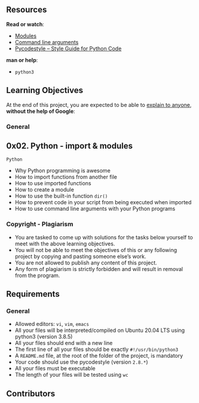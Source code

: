<div class="panel-body">
    <h2>Resources</h2>

<p><strong>Read or watch</strong>:</p>

<ul>
<li><a href="/rltoken/SY-cMfnwbHoPFaJ-D_LWig" title="Modules" target="_blank">Modules</a> </li>
<li><a href="/rltoken/5e3TphtJ6WSVkWsdd2eX_A" title="Command line arguments" target="_blank">Command line arguments</a> </li>
<li><a href="/rltoken/FlkAJ_kPXHC4Y65WrRvA4A" title="Pycodestyle -- Style Guide for Python Code" target="_blank">Pycodestyle – Style Guide for Python Code</a> </li>
</ul>

<p><strong>man or help</strong>:</p>

<ul>
<li><code>python3</code></li>
</ul>

<h2>Learning Objectives</h2>

<p>At the end of this project, you are expected to be able to <a href="/rltoken/wwTE_cGg7Ug-Vp3IQ6tmXA" title="explain to anyone" target="_blank">explain to anyone</a>, <strong>without the help of Google</strong>:</p>

<h3>General</h3>

## 0x02. Python - import & modules
```
Python
```

<ul>
<li>Why Python programming is awesome</li>
<li>How to import functions from another file</li>
<li>How to use imported functions</li>
<li>How to create a module</li>
<li>How to use the built-in function <code>dir()</code></li>
<li>How to prevent code in your script from being executed when imported</li>
<li>How to use command line arguments with your Python programs</li>
</ul>

<h3>Copyright - Plagiarism</h3>

<ul>
<li>You are tasked to come up with solutions for the tasks below yourself to meet with the above learning objectives.</li>
<li>You will not be able to meet the objectives of this or any following project by copying and pasting someone else’s work. </li>
<li>You are not allowed to publish any content of this project.</li>
<li>Any form of plagiarism is strictly forbidden and will result in removal from the program.</li>
</ul>

<h2>Requirements</h2>

<h3>General</h3>

<ul>
<li>Allowed editors: <code>vi</code>, <code>vim</code>, <code>emacs</code></li>
<li>All your files will be interpreted/compiled on Ubuntu 20.04 LTS using python3 (version 3.8.5)</li>
<li>All your files should end with a new line</li>
<li>The first line of all your files should be exactly <code>#!/usr/bin/python3</code></li>
<li>A <code>README.md</code> file, at the root of the folder of the project, is mandatory</li>
<li>Your code should use the pycodestyle (version <code>2.8.*</code>)</li>
<li>All your files must be executable</li>
<li>The length of your files will be tested using <code>wc</code></li>
</ul>

  </div>

## Contributors

<!-- readme: contributors -start -->
<!-- readme: contributors -end -->